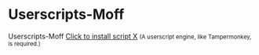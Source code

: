 # Userscripts-Moff
Userscripts-Moff
<a href="[https://raw.githubusercontent.com/user102833/Userscripts-Moff/main/Script-MGR.js]">Click to install script X</a>
<small>(A userscript engine, like Tampermonkey, is required.)</small>
